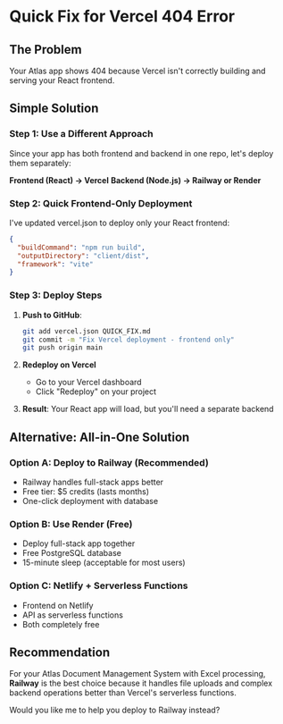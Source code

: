 # Quick Fix for Vercel 404 Error

## The Problem
Your Atlas app shows 404 because Vercel isn't correctly building and serving your React frontend.

## Simple Solution

### Step 1: Use a Different Approach
Since your app has both frontend and backend in one repo, let's deploy them separately:

**Frontend (React) → Vercel**
**Backend (Node.js) → Railway or Render**

### Step 2: Quick Frontend-Only Deployment

I've updated vercel.json to deploy only your React frontend:

```json
{
  "buildCommand": "npm run build", 
  "outputDirectory": "client/dist",
  "framework": "vite"
}
```

### Step 3: Deploy Steps
1. **Push to GitHub**:
   ```bash
   git add vercel.json QUICK_FIX.md
   git commit -m "Fix Vercel deployment - frontend only"
   git push origin main
   ```

2. **Redeploy on Vercel**
   - Go to your Vercel dashboard
   - Click "Redeploy" on your project
   
3. **Result**: Your React app will load, but you'll need a separate backend

## Alternative: All-in-One Solution

### Option A: Deploy to Railway (Recommended)
- Railway handles full-stack apps better
- Free tier: $5 credits (lasts months)
- One-click deployment with database

### Option B: Use Render (Free)
- Deploy full-stack app together
- Free PostgreSQL database
- 15-minute sleep (acceptable for most users)

### Option C: Netlify + Serverless Functions
- Frontend on Netlify
- API as serverless functions
- Both completely free

## Recommendation
For your Atlas Document Management System with Excel processing, **Railway** is the best choice because it handles file uploads and complex backend operations better than Vercel's serverless functions.

Would you like me to help you deploy to Railway instead?